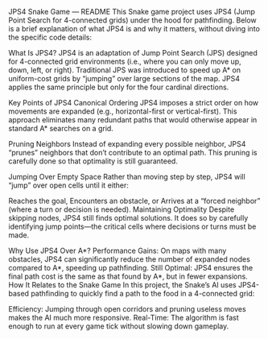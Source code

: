 JPS4 Snake Game — README
This Snake game project uses JPS4 (Jump Point Search for 4-connected grids) under the hood for pathfinding. Below is a brief explanation of what JPS4 is and why it matters, without diving into the specific code details:

What Is JPS4?
JPS4 is an adaptation of Jump Point Search (JPS) designed for 4-connected grid environments (i.e., where you can only move up, down, left, or right). Traditional JPS was introduced to speed up A* on uniform-cost grids by “jumping” over large sections of the map. JPS4 applies the same principle but only for the four cardinal directions.

Key Points of JPS4
Canonical Ordering
JPS4 imposes a strict order on how movements are expanded (e.g., horizontal-first or vertical-first). This approach eliminates many redundant paths that would otherwise appear in standard A* searches on a grid.

Pruning Neighbors
Instead of expanding every possible neighbor, JPS4 “prunes” neighbors that don’t contribute to an optimal path. This pruning is carefully done so that optimality is still guaranteed.

Jumping Over Empty Space
Rather than moving step by step, JPS4 will “jump” over open cells until it either:

Reaches the goal,
Encounters an obstacle, or
Arrives at a “forced neighbor” (where a turn or decision is needed).
Maintaining Optimality
Despite skipping nodes, JPS4 still finds optimal solutions. It does so by carefully identifying jump points—the critical cells where decisions or turns must be made.

Why Use JPS4 Over A*?
Performance Gains: On maps with many obstacles, JPS4 can significantly reduce the number of expanded nodes compared to A*, speeding up pathfinding.
Still Optimal: JPS4 ensures the final path cost is the same as that found by A*, but in fewer expansions.
How It Relates to the Snake Game
In this project, the Snake’s AI uses JPS4-based pathfinding to quickly find a path to the food in a 4-connected grid:

Efficiency: Jumping through open corridors and pruning useless moves makes the AI much more responsive.
Real-Time: The algorithm is fast enough to run at every game tick without slowing down gameplay.
